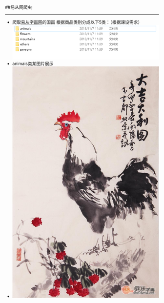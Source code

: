 ##易从网爬虫

----------


- 爬取[易从字画网](https://www.yczihua.com/)的国画
  根据商品类别分成以下5类：（根据课设需求）
  ![image](https://github.com/blackkker/spider-demo/blob/master/spider-yicong/1.png)
- animais类某图片展示
- ![Alt text](https://github.com/blackkker/spider-demo/blob/master/spider-yicong/2.jpg)

